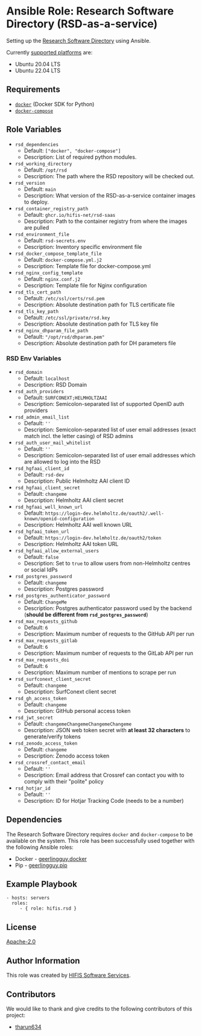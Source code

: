 <!--
SPDX-FileCopyrightText: 2022 Helmholtz Centre for Environmental Research (UFZ)
SPDX-FileCopyrightText: 2022 Helmholtz-Zentrum Dresden-Rossendorf (HZDR)

SPDX-License-Identifier: Apache-2.0
-->

# Ansible Role: Research Software Directory (RSD-as-a-service)

Setting up the [Research Software Directory](https://github.com/research-software-directory/RSD-as-a-service)
using Ansible.

Currently [supported platforms](meta/main.yml) are:
* Ubuntu 20.04 LTS
* Ubuntu 22.04 LTS

## Requirements

* [`docker`](https://pypi.org/project/docker/) (Docker SDK for Python)
* [`docker-compose`](https://pypi.org/project/docker-compose/)

## Role Variables

- `rsd_dependencies`
  - Default: `["docker", "docker-compose"]`
  - Description: List of required python modules.
- `rsd_working_directory`
  - Default: `/opt/rsd`
  - Description: The path where the RSD repository will be checked out.
- `rsd_version`
  - Default: `main`
  - Description: What version of the RSD-as-a-service container images to deploy.
- `rsd_container_registry_path`
  - Default: `ghcr.io/hifis-net/rsd-saas`
  - Description: Path to the container registry from where the images are pulled
- `rsd_environment_file`
  - Default: `rsd-secrets.env`
  - Description: Inventory specific environment file
- `rsd_docker_compose_template_file`
  - Default: `docker-compose.yml.j2`
  - Description: Template file for docker-compose.yml
- `rsd_nginx_config_template`
  - Default: `nginx.conf.j2`
  - Description: Template file for Nginx configuration
- `rsd_tls_cert_path`
  - Default: `/etc/ssl/certs/rsd.pem`
  - Description: Absolute destination path for TLS certificate file
- `rsd_tls_key_path`
  - Default: `/etc/ssl/private/rsd.key`
  - Description: Absolute destination path for TLS key file
- `rsd_nginx_dhparam_file_path`
  - Default: `"/opt/rsd/dhparam.pem"`
  - Description: Absolute destination path for DH parameters file

### RSD Env Variables
- `rsd_domain`
  - Default: `localhost`
  - Description: RSD Domain
- `rsd_auth_providers`
  - Default: `SURFCONEXT;HELMHOLTZAAI`
  - Description: Semicolon-separated list of supported OpenID auth providers
- `rsd_admin_email_list`
  - Default: `''`
  - Description: Semicolon-separated list of user email addresses (exact match incl. the letter casing) of RSD admins
- `rsd_auth_user_mail_whitelist`
  - Default: `''`
  - Description: Semicolon-separated list of user email addresses which are allowed to log into the RSD
- `rsd_hgfaai_client_id`
  - Default: `rsd-dev`
  - Description: Public Helmholtz AAI client ID
- `rsd_hgfaai_client_secret`
  - Default: `changeme`
  - Description: Helmholtz AAI client secret
- `rsd_hgfaai_well_known_url`
  - Default: `https://login-dev.helmholtz.de/oauth2/.well-known/openid-configuration`
  - Description: Helmholtz AAI well known URL
- `rsd_hgfaai_token_url`
  - Default: `https://login-dev.helmholtz.de/oauth2/token`
  - Description: Helmholtz AAI token URL
- `rsd_hgfaai_allow_external_users`
  - Default: `false`
  - Description: Set to `true` to allow users from non-Helmholtz centres or social IdPs
- `rsd_postgres_password`
  - Default: `changeme`
  - Description: Postgres password
- `rsd_postgres_authenticator_password`
  - Default: `ChangeMe`
  - Description: Postgres authenticator password used by the backend (**should be different from `rsd_postgres_password`**)
- `rsd_max_requests_github`
  - Default: `6`
  - Description: Maximum number of requests to the GitHub API per run
- `rsd_max_requests_gitlab`
  - Default: `6`
  - Description: Maximum number of requests to the GitLab API per run
- `rsd_max_requests_doi`
  - Default: `6`
  - Description: Maximum number of mentions to scrape per run
- `rsd_surfconext_client_secret`
  - Default: `changeme`
  - Description: SurfConext client secret
- `rsd_gh_access_token`
  - Default: `changeme`
  - Description: GitHub personal access token
- `rsd_jwt_secret`
  - Default: `changemeChangemeChangemeChangeme`
  - Description: JSON web token secret with **at least 32 characters** to generate/verify tokens
- `rsd_zenodo_access_token`
  - Default: `changeme`
  - Description: Zenodo access token
- `rsd_crossref_contact_email`
  - Default: `''`
  - Description: Email address that Crossref can contact you with to comply with their "polite" policy
- `rsd_hotjar_id`
  - Default: `''`
  - Description: ID for Hotjar Tracking Code (needs to be a number)

## Dependencies

The Research Software Directory requires `docker` and `docker-compose` to be
available on the system. This role has been successfully used together with the
following Ansible roles:
* Docker - [geerlingguy.docker](https://galaxy.ansible.com/geerlingguy/docker)
* Pip - [geerlingguy.pip](https://galaxy.ansible.com/geerlingguy/pip)

## Example Playbook

```ỳaml
- hosts: servers
  roles:
     - { role: hifis.rsd }
```

## License

[Apache-2.0](LICENSES/Apache-2.0.txt)

## Author Information

This role was created by [HIFIS Software Services](https://www.hifis.net/).

## Contributors

We would like to thank and give credits to the following contributors of this
project:

* [tharun634](https://github.com/tharun634) 
